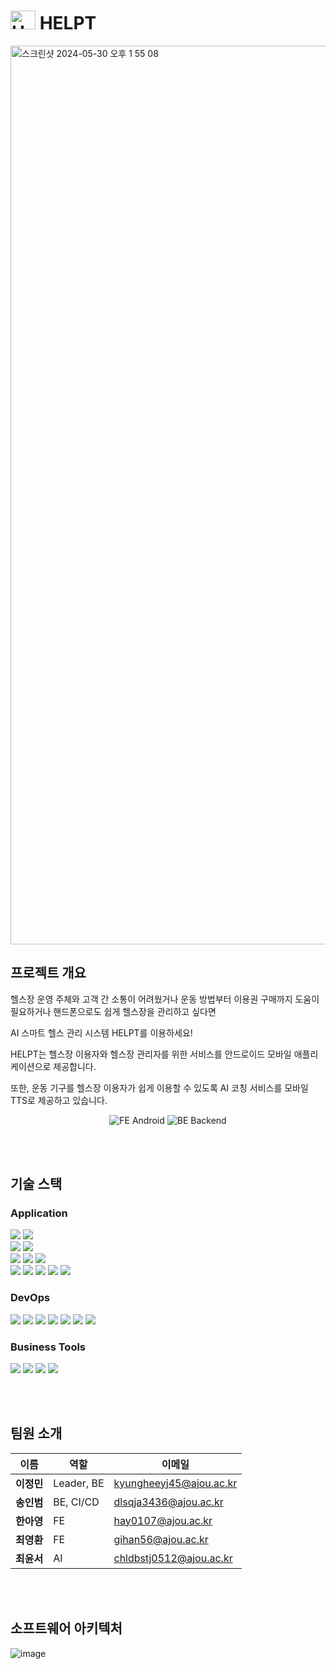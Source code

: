 # <img src="https://github.com/Ajou-Capston-09-HELPT/.github/assets/48830509/76963a33-aac7-48b2-8b82-ae0ee5e308b1" alt="HELPT Logo" width="40" height="30"> HELPT

<img width="1438" alt="스크린샷 2024-05-30 오후 1 55 08" src="https://github.com/Ajou-Capston-09-HELPT/.github/assets/48830509/da8223d0-d85c-4ac9-b5c7-3ae577a0422d">

## 프로젝트 개요
헬스장 운영 주체와 고객 간 소통이 어려웠거나
운동 방법부터 이용권 구매까지 도움이 필요하거나
핸드폰으로도 쉽게 헬스장을 관리하고 싶다면

AI 스마트 헬스 관리 시스템 HELPT를 이용하세요!

HELPT는 헬스장 이용자와 헬스장 관리자를 위한 서비스를
안드로이드 모바일 애플리케이션으로 제공합니다.

또한, 운동 기구를 헬스장 이용자가 쉽게 이용할 수 있도록
AI 코칭 서비스를 모바일 TTS로 제공하고 있습니다.

<p align="center">
  <a href="https://github.com/Ajou-Capston-09-HELPT/Android" style="text-decoration:none;">
    <img src="https://img.shields.io/badge/FE-Android-blue?style=for-the-badge" alt="FE Android">
  </a>
  <a href="https://github.com/Ajou-Capston-09-HELPT/Backend" style="text-decoration:none;">
    <img src="https://img.shields.io/badge/BE-Backend-green?style=for-the-badge" alt="BE Backend">
  </a>
</p>

<br><br>

## 기술 스택

### Application
<img src="https://img.shields.io/badge/Android-3DDC84?style=flat&logo=android&logoColor=white" /> <img src="https://img.shields.io/badge/Kotlin-0095D5?style=flat&logo=kotlin&logoColor=white" /> <br/>
<img src="https://img.shields.io/badge/Java-007396?style=flat&logo=java&logoColor=white" /> <img src="https://img.shields.io/badge/Spring-6DB33F?style=flat&logo=spring&logoColor=white" /> <br/>
<img src="https://img.shields.io/badge/Amazon%20EC2-FF9900?style=flat&logo=amazon-ec2&logoColor=white" /> <img src="https://img.shields.io/badge/Amazon%20S3-569A31?style=flat&logo=amazon-s3&logoColor=white" /> <img src="https://img.shields.io/badge/MySQL-4479A1?style=flat&logo=mysql&logoColor=white" /> <br/>
<img src="https://img.shields.io/badge/PyTorch-EE4C2C?style=flat&logo=pytorch&logoColor=white" /> <img src="https://img.shields.io/badge/Python-3776AB?style=flat&logo=python&logoColor=white" /> <img src="https://img.shields.io/badge/OpenCV-5C3EE8?style=flat&logo=opencv&logoColor=white" /> <img src="https://img.shields.io/badge/MediaPipe-00BFFF?style=flat&logo=mediapipe&logoColor=white" /> <img src="https://img.shields.io/badge/Flask-000000?style=flat&logo=flask&logoColor=white" />

### DevOps
<img src="https://img.shields.io/badge/Git-F05032?style=flat&logo=git&logoColor=white" /> <img src="https://img.shields.io/badge/GitHub-181717?style=flat&logo=github&logoColor=white" /> <img src="https://img.shields.io/badge/GitHub%20Actions-2088FF?style=flat&logo=github-actions&logoColor=white" /> <img src="https://img.shields.io/badge/Docker-2496ED?style=flat&logo=docker&logoColor=white" /> <img src="https://img.shields.io/badge/IntelliJ%20IDEA-000000?style=flat&logo=intellij-idea&logoColor=white" /> <img src="https://img.shields.io/badge/Visual%20Studio%20Code-007ACC?style=flat&logo=visual-studio-code&logoColor=white" /> <img src="https://img.shields.io/badge/Android%20Studio-3DDC84?style=flat&logo=android-studio&logoColor=white" />

### Business Tools
<img src="https://img.shields.io/badge/Notion-000000?style=flat&logo=notion&logoColor=white" /> <img src="https://img.shields.io/badge/Slack-4A154B?style=flat&logo=slack&logoColor=white" /> <img src="https://img.shields.io/badge/Figma-F24E1E?style=flat&logo=figma&logoColor=white" /> <img src="https://img.shields.io/badge/Google%20Drive-34A853?style=flat&logo=google-drive&logoColor=white" />

<br><br>

## 팀원 소개
| 이름         | 역할                    | 이메일                                                                                     |
|--------------|-------------------------|-----------------------------------------------------------------------------------------|
| **이정민** | Leader, BE | kyungheeyj45@ajou.ac.kr |
| **송인범** | BE, CI/CD | dlsqja3436@ajou.ac.kr |
| **한아영** | FE | hay0107@ajou.ac.kr |
| **최영환** | FE | gihan56@ajou.ac.kr |
| **최윤서** | AI | chldbstj0512@ajou.ac.kr |

<br><br>

## 소프트웨어 아키텍처
![image](https://github.com/Ajou-Capston-09-HELPT/.github/assets/48830509/964da7f1-eea6-48d9-a2ef-71deb40e7e5c)


